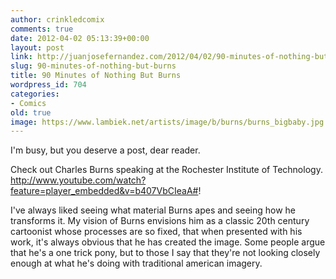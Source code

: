 ```yaml
---
author: crinkledcomix
comments: true
date: 2012-04-02 05:13:39+00:00
layout: post
link: http://juanjosefernandez.com/2012/04/02/90-minutes-of-nothing-but-burns/
slug: 90-minutes-of-nothing-but-burns
title: 90 Minutes of Nothing But Burns
wordpress_id: 704
categories:
- Comics
old: true
image: https://www.lambiek.net/artists/image/b/burns/burns_bigbaby.jpg
---
```


I'm busy, but you deserve a post, dear reader.
<!--more-->

Check out Charles Burns speaking at the Rochester Institute of Technology.
http://www.youtube.com/watch?feature=player_embedded&v=b407VbCIeaA#!

I've always liked seeing what material Burns apes and seeing how he transforms it. My vision of Burns envisions him as a classic 20th century cartoonist whose processes are so fixed, that when presented with his work, it's always obvious that he has created the image. Some people argue that he's a one trick pony, but to those I say that they're not looking closely enough at what he's doing with traditional american imagery.
